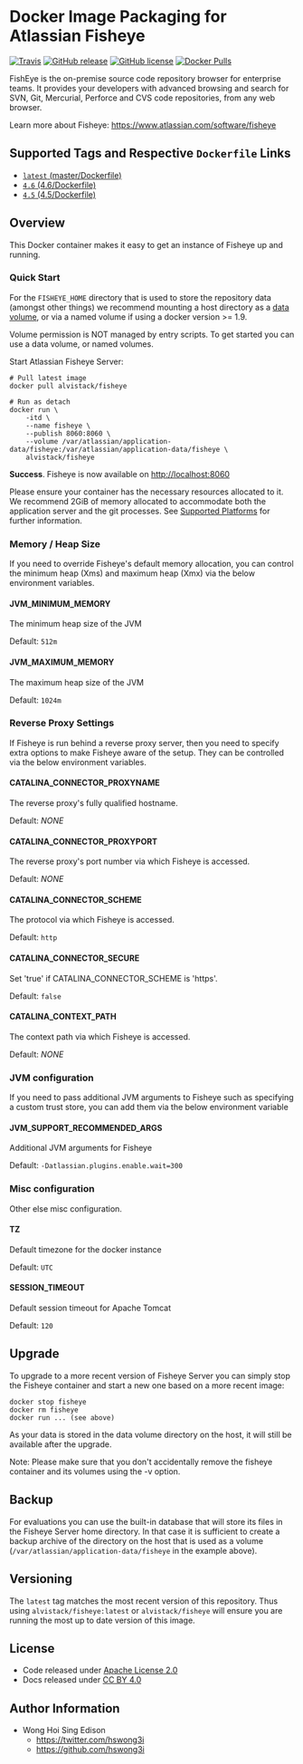 # Docker Image Packaging for Atlassian Fisheye

[![Travis](https://img.shields.io/travis/alvistack/docker-fisheye.svg)](https://travis-ci.org/alvistack/docker-fisheye)
[![GitHub release](https://img.shields.io/github/release/alvistack/docker-fisheye.svg)](https://github.com/alvistack/docker-fisheye/releases)
[![GitHub license](https://img.shields.io/github/license/alvistack/docker-fisheye.svg)](https://github.com/alvistack/docker-fisheye/blob/master/LICENSE)
[![Docker Pulls](https://img.shields.io/docker/pulls/alvistack/fisheye.svg)](https://hub.docker.com/r/alvistack/fisheye/)

FishEye is the on-premise source code repository browser for enterprise teams. It provides your developers with advanced browsing and search for SVN, Git, Mercurial, Perforce and CVS code repositories, from any web browser.

Learn more about Fisheye: <https://www.atlassian.com/software/fisheye>

## Supported Tags and Respective `Dockerfile` Links

  - [`latest` (master/Dockerfile)](https://github.com/alvistack/docker-fisheye/blob/master/Dockerfile)
  - [`4.6` (4.6/Dockerfile)](https://github.com/alvistack/docker-fisheye/blob/4.6/Dockerfile)
  - [`4.5` (4.5/Dockerfile)](https://github.com/alvistack/docker-fisheye/blob/4.5/Dockerfile)

## Overview

This Docker container makes it easy to get an instance of Fisheye up and running.

### Quick Start

For the `FISHEYE_HOME` directory that is used to store the repository data (amongst other things) we recommend mounting a host directory as a [data volume](https://docs.docker.com/engine/tutorials/dockervolumes/#/data-volumes), or via a named volume if using a docker version \>= 1.9.

Volume permission is NOT managed by entry scripts. To get started you can use a data volume, or named volumes.

Start Atlassian Fisheye Server:

    # Pull latest image
    docker pull alvistack/fisheye
    
    # Run as detach
    docker run \
        -itd \
        --name fisheye \
        --publish 8060:8060 \
        --volume /var/atlassian/application-data/fisheye:/var/atlassian/application-data/fisheye \
        alvistack/fisheye

**Success**. Fisheye is now available on <http://localhost:8060>

Please ensure your container has the necessary resources allocated to it. We recommend 2GiB of memory allocated to accommodate both the application server and the git processes. See [Supported Platforms](https://confluence.atlassian.com/display/Fisheye/Supported+Platforms) for further information.

### Memory / Heap Size

If you need to override Fisheye's default memory allocation, you can control the minimum heap (Xms) and maximum heap (Xmx) via the below environment variables.

#### JVM\_MINIMUM\_MEMORY

The minimum heap size of the JVM

Default: `512m`

#### JVM\_MAXIMUM\_MEMORY

The maximum heap size of the JVM

Default: `1024m`

### Reverse Proxy Settings

If Fisheye is run behind a reverse proxy server, then you need to specify extra options to make Fisheye aware of the setup. They can be controlled via the below environment variables.

#### CATALINA\_CONNECTOR\_PROXYNAME

The reverse proxy's fully qualified hostname.

Default: *NONE*

#### CATALINA\_CONNECTOR\_PROXYPORT

The reverse proxy's port number via which Fisheye is accessed.

Default: *NONE*

#### CATALINA\_CONNECTOR\_SCHEME

The protocol via which Fisheye is accessed.

Default: `http`

#### CATALINA\_CONNECTOR\_SECURE

Set 'true' if CATALINA\_CONNECTOR\_SCHEME is 'https'.

Default: `false`

#### CATALINA\_CONTEXT\_PATH

The context path via which Fisheye is accessed.

Default: *NONE*

### JVM configuration

If you need to pass additional JVM arguments to Fisheye such as specifying a custom trust store, you can add them via the below environment variable

#### JVM\_SUPPORT\_RECOMMENDED\_ARGS

Additional JVM arguments for Fisheye

Default: `-Datlassian.plugins.enable.wait=300`

### Misc configuration

Other else misc configuration.

#### TZ

Default timezone for the docker instance

Default: `UTC`

#### SESSION\_TIMEOUT

Default session timeout for Apache Tomcat

Default: `120`

## Upgrade

To upgrade to a more recent version of Fisheye Server you can simply stop the Fisheye
container and start a new one based on a more recent image:

    docker stop fisheye
    docker rm fisheye
    docker run ... (see above)

As your data is stored in the data volume directory on the host, it will still
be available after the upgrade.

Note: Please make sure that you don't accidentally remove the fisheye container and its volumes using the -v option.

## Backup

For evaluations you can use the built-in database that will store its files in the Fisheye Server home directory. In that case it is sufficient to create a backup archive of the directory on the host that is used as a volume (`/var/atlassian/application-data/fisheye` in the example above).

## Versioning

The `latest` tag matches the most recent version of this repository. Thus using `alvistack/fisheye:latest` or `alvistack/fisheye` will ensure you are running the most up to date version of this image.

## License

  - Code released under [Apache License 2.0](LICENSE)
  - Docs released under [CC BY 4.0](http://creativecommons.org/licenses/by/4.0/)

## Author Information

  - Wong Hoi Sing Edison
      - <https://twitter.com/hswong3i>
      - <https://github.com/hswong3i>
